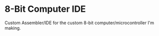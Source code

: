 # 8-Bit Computer IDE
Custom Assembler/IDE for the custom 8-bit computer/microcontroller I'm making.
